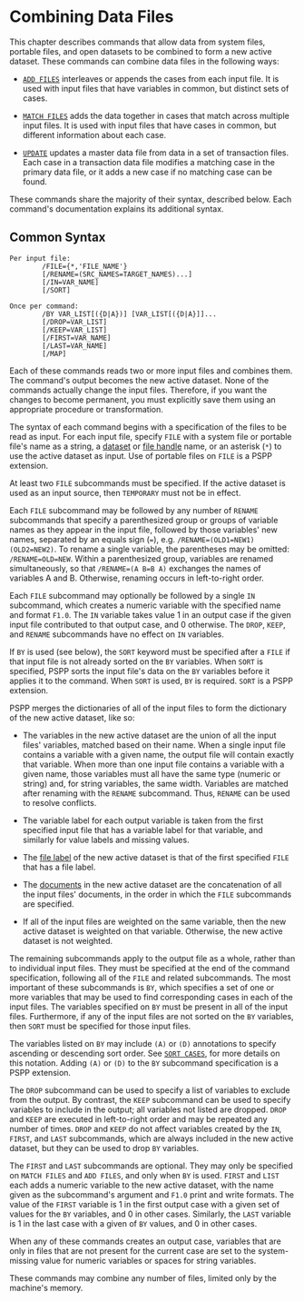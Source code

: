 # Combining Data Files

This chapter describes commands that allow data from system files,
portable files, and open datasets to be combined to form a new active
dataset.  These commands can combine data files in the following ways:

- [`ADD FILES`](add-files.md) interleaves or appends the cases from
  each input file.  It is used with input files that have variables in
  common, but distinct sets of cases.

- [`MATCH FILES`](match-files.md) adds the data together in cases that
  match across multiple input files.  It is used with input files that
  have cases in common, but different information about each case.

- [`UPDATE`](update.md) updates a master data file from data in a set
  of transaction files.  Each case in a transaction data file modifies
  a matching case in the primary data file, or it adds a new case if
  no matching case can be found.

These commands share the majority of their syntax, described below.
Each command's documentation explains its additional syntax.

## Common Syntax

```
Per input file:
        /FILE={*,'FILE_NAME'}
        [/RENAME=(SRC_NAMES=TARGET_NAMES)...]
        [/IN=VAR_NAME]
        [/SORT]

Once per command:
        /BY VAR_LIST[({D|A})] [VAR_LIST[({D|A}]]...
        [/DROP=VAR_LIST]
        [/KEEP=VAR_LIST]
        [/FIRST=VAR_NAME]
        [/LAST=VAR_NAME]
        [/MAP]
```

Each of these commands reads two or more input files and combines
them.  The command's output becomes the new active dataset.  None of
the commands actually change the input files.  Therefore, if you want
the changes to become permanent, you must explicitly save them using
an appropriate procedure or transformation.

The syntax of each command begins with a specification of the files to
be read as input.  For each input file, specify `FILE` with a system
file or portable file's name as a string, a
[dataset](../language/datasets/index.md) or [file
handle](../language/files/file-handles.md) name, or an asterisk (`*`)
to use the active dataset as input.  Use of portable files on `FILE`
is a PSPP extension.

At least two `FILE` subcommands must be specified.  If the active
dataset is used as an input source, then `TEMPORARY` must not be in
effect.

Each `FILE` subcommand may be followed by any number of `RENAME`
subcommands that specify a parenthesized group or groups of variable
names as they appear in the input file, followed by those variables'
new names, separated by an equals sign (`=`), e.g.
`/RENAME=(OLD1=NEW1)(OLD2=NEW2)`.  To rename a single variable, the
parentheses may be omitted: `/RENAME=OLD=NEW`.  Within a parenthesized
group, variables are renamed simultaneously, so that `/RENAME=(A B=B
A)` exchanges the names of variables A and B.  Otherwise, renaming
occurs in left-to-right order.

Each `FILE` subcommand may optionally be followed by a single `IN`
subcommand, which creates a numeric variable with the specified name
and format `F1.0`.  The `IN` variable takes value 1 in an output case
if the given input file contributed to that output case, and 0
otherwise.  The `DROP`, `KEEP`, and `RENAME` subcommands have no
effect on `IN` variables.

If `BY` is used (see below), the `SORT` keyword must be specified
after a `FILE` if that input file is not already sorted on the `BY`
variables.  When `SORT` is specified, PSPP sorts the input file's data
on the `BY` variables before it applies it to the command.  When
`SORT` is used, `BY` is required.  `SORT` is a PSPP extension.

PSPP merges the dictionaries of all of the input files to form the
dictionary of the new active dataset, like so:

- The variables in the new active dataset are the union of all the
  input files' variables, matched based on their name.  When a single
  input file contains a variable with a given name, the output file
  will contain exactly that variable.  When more than one input file
  contains a variable with a given name, those variables must all
  have the same type (numeric or string) and, for string variables,
  the same width.  Variables are matched after renaming with the
  `RENAME` subcommand.  Thus, `RENAME` can be used to resolve
  conflicts.

- The variable label for each output variable is taken from the first
  specified input file that has a variable label for that variable,
  and similarly for value labels and missing values.

- The [file label](file-label.md) of the new active dataset is that of
  the first specified `FILE` that has a file label.

- The [documents](document.md) in the new active dataset are the
  concatenation of all the input files' documents, in the order in
  which the `FILE` subcommands are specified.

- If all of the input files are weighted on the same variable, then
  the new active dataset is weighted on that variable.  Otherwise,
  the new active dataset is not weighted.

The remaining subcommands apply to the output file as a whole, rather
than to individual input files.  They must be specified at the end of
the command specification, following all of the `FILE` and related
subcommands.  The most important of these subcommands is `BY`, which
specifies a set of one or more variables that may be used to find
corresponding cases in each of the input files.  The variables
specified on `BY` must be present in all of the input files.
Furthermore, if any of the input files are not sorted on the `BY`
variables, then `SORT` must be specified for those input files.

The variables listed on `BY` may include `(A)` or `(D)` annotations to
specify ascending or descending sort order.  See [`SORT
CASES`](sort-cases.md), for more details on this notation.  Adding
`(A)` or `(D)` to the `BY` subcommand specification is a PSPP
extension.

The `DROP` subcommand can be used to specify a list of variables to
exclude from the output.  By contrast, the `KEEP` subcommand can be
used to specify variables to include in the output; all variables not
listed are dropped.  `DROP` and `KEEP` are executed in left-to-right
order and may be repeated any number of times.  `DROP` and `KEEP` do
not affect variables created by the `IN`, `FIRST`, and `LAST`
subcommands, which are always included in the new active dataset, but
they can be used to drop `BY` variables.

The `FIRST` and `LAST` subcommands are optional.  They may only be
specified on `MATCH FILES` and `ADD FILES`, and only when `BY` is
used.  `FIRST` and `LIST` each adds a numeric variable to the new
active dataset, with the name given as the subcommand's argument and
`F1.0` print and write formats.  The value of the `FIRST` variable is
1 in the first output case with a given set of values for the `BY`
variables, and 0 in other cases.  Similarly, the `LAST` variable is 1
in the last case with a given of `BY` values, and 0 in other cases.

When any of these commands creates an output case, variables that are
only in files that are not present for the current case are set to the
system-missing value for numeric variables or spaces for string
variables.

These commands may combine any number of files, limited only by the
machine's memory.

